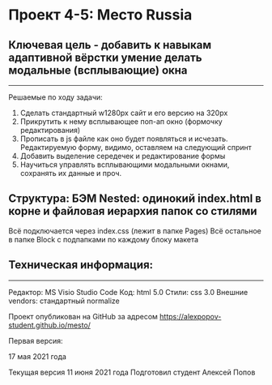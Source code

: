 # Проект 4-5: Место Russia 

## Ключевая цель - добавить к навыкам адаптивной вёрстки умение делать модальные (всплывающие) окна
------------------------------------------------------------------- 
Решаемые по ходу задачи: 
1. Cделать стандартный w1280px сайт и его версию на 320px
2. Прикрутить к нему всплывающее поп-ап окно (формочку редактирования)
3. Прописать в js файле как оно будет появляться и исчезать. Редактируемую форму, видимо, оставляем на следующий спринт
4. Добавить выделение середечек и редактирование формы
5. Научиться управлять всплывающими модальными окнами, сохранять их данные и проч. 

## Структура: БЭМ Nested: одинокий index.html в корне и файловая иерархия папок со стилями
Всё подключается через index.css (лежит в папке Pages) 
Всё остальное в папке Block с подпапками по каждому блоку макета

## Техническая информация: 
--------------------------
Редактор: MS Visio Studio Code 
Код: html 5.0
Стили: css 3.0
Внешние vendors: стандартный normalize 

Проект опубликован на GitHub за адресом https://alexpopov-student.github.io/mesto/

Первая версия:

17 мая 2021 года

Текущая версия 11 июня 2021 года
Подготовил студент Алексей Попов 
